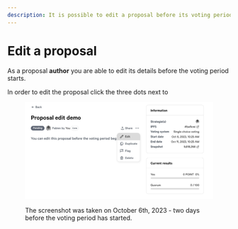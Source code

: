 ```yaml
---
description: It is possible to edit a proposal before its voting period starts.
---
```


# Edit a proposal

As a proposal **author** you are able to edit its details before the voting period starts.&#x20;

In order to edit the proposal click the three dots next to

<figure><img src="../../.gitbook/assets/image (2) (1).png" alt=""><figcaption><p>The screenshot was taken on October 6th, 2023 - two days before the voting period has started.</p></figcaption></figure>


